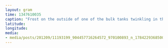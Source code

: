 ```yaml
---
layout: gram
time: 1347610035
caption: "Frost on the outside of one of the bulk tanks twinkling in the late-afternoon light."
latitude: 
longitude: 
media:
- media/posts/201209/11193199_904457716264572_970100893_n_17842293685000351.jpg
---
```

